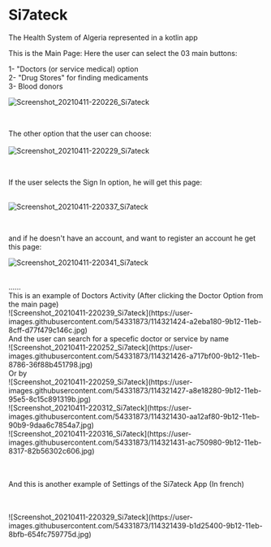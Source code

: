 # Si7ateck
The Health System of Algeria represented in a kotlin app

This is the Main Page:
Here the user can select the 03 main buttons:

1- "Doctors (or service medical) option <br>
2- "Drug Stores" for finding medicaments <br>
3- Blood donors <br>




![Screenshot_20210411-220226_Si7ateck](https://user-images.githubusercontent.com/54331873/114321412-9bc49380-9b12-11eb-99ab-90dc92747d4b.jpg)

<br>

The other option that the user can choose:
<br>
<br>
![Screenshot_20210411-220229_Si7ateck](https://user-images.githubusercontent.com/54331873/114321418-9f581a80-9b12-11eb-8351-128eb01fba78.jpg)

<br>



If the user selects the Sign In option, he will get this page:
<br>
<br>

![Screenshot_20210411-220337_Si7ateck](https://user-images.githubusercontent.com/54331873/114321442-b434ae00-9b12-11eb-83a4-770333ddba85.jpg)

<br>

and if he doesn't have an account, and want to register an account he get this page:
<br>

![Screenshot_20210411-220341_Si7ateck](https://user-images.githubusercontent.com/54331873/114321408-96ffdf80-9b12-11eb-9350-703d31df6387.jpg)

<br>
......
<br>
This is an example of Doctors Activity (After clicking the Doctor Option from the main page)
<br>
![Screenshot_20210411-220239_Si7ateck](https://user-images.githubusercontent.com/54331873/114321424-a2eba180-9b12-11eb-8cff-d77f479c146c.jpg)
<br>
And the user can search for a specefic doctor or service by name 
<br>
![Screenshot_20210411-220252_Si7ateck](https://user-images.githubusercontent.com/54331873/114321426-a717bf00-9b12-11eb-8786-36f88b451798.jpg)
<br>
Or by 
<br>
![Screenshot_20210411-220259_Si7ateck](https://user-images.githubusercontent.com/54331873/114321427-a8e18280-9b12-11eb-95e5-8c15c891319b.jpg)
<br>
![Screenshot_20210411-220312_Si7ateck](https://user-images.githubusercontent.com/54331873/114321430-aa12af80-9b12-11eb-90b9-9daa6c7854a7.jpg)
<br>
![Screenshot_20210411-220316_Si7ateck](https://user-images.githubusercontent.com/54331873/114321431-ac750980-9b12-11eb-8317-82b56302c606.jpg)
<br>
<br>
<br>

And this is another example of Settings of the Si7ateck App (In french)

<br>
<br>
![Screenshot_20210411-220329_Si7ateck](https://user-images.githubusercontent.com/54331873/114321439-b1d25400-9b12-11eb-8bfb-654fc759775d.jpg)
<br>
<br>
